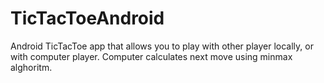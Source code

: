 # TicTacToeAndroid

Android TicTacToe app that allows you to play with other player locally, or with computer player.
Computer calculates next move using minmax alghoritm.
